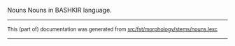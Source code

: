 Nouns
Nouns in BASHKIR language.

* * *

<small>This (part of) documentation was generated from [src/fst/morphology/stems/nouns.lexc](https://github.com/giellalt/lang-bak/blob/main/src/fst/morphology/stems/nouns.lexc)</small>

---

